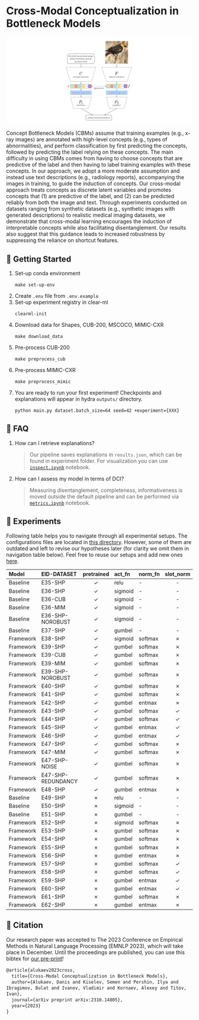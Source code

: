 # Cross-Modal Conceptualization in Bottleneck Models

![architecture-overview](./docs/overview.png)

Concept Bottleneck Models (CBMs) assume that training examples (e.g., x-ray images) are annotated with high-level concepts (e.g., types of abnormalities), and perform classification by first predicting the concepts, followed by predicting the label relying on these concepts. The main difficulty in using CBMs comes from having to choose concepts that are predictive of the label and then having to label training examples with these concepts. In our approach, we adopt a more moderate assumption and instead use text descriptions (e.g., radiology reports), accompanying the images in training, to guide the induction of concepts. Our cross-modal approach treats concepts as discrete latent variables and promotes concepts that (1) are predictive of the label, and (2) can be predicted reliably from both the image and text. Through experiments conducted on datasets ranging from synthetic datasets (e.g., synthetic images with generated descriptions) to realistic medical imaging datasets, we demonstrate that cross-modal learning encourages the induction of interpretable concepts while also facilitating disentanglement. Our results also suggest that this guidance leads to increased robustness by suppressing the reliance on shortcut features.


## 🚀 Getting Started
1. Set-up conda environment
    ```
    make set-up-env
    ```
2. Create `.env` file from `.env.example`
3. Set-up experiment registry in clear-ml
    ```
    clearml-init
    ```
4. Download data for Shapes, CUB-200, MSCOCO, MIMIC-CXR
    ```
    make download_data
    ```
5. Pre-process CUB-200
    ```
    make preprocess_cub
    ```
6. Pre-process MIMIC-CXR
    ```
    make preprocess_mimic
    ```
7. You are ready to run your first experiment! Checkpoints and explanations will appear in hydra `outputs/` directory.
    ```
    python main.py dataset.batch_size=64 seed=42 +experiment={XXX}
    ```


## 🤔 FAQ

1. How can I retrieve explanations?
    > Our pipeline saves explanations in `results.json`, which can be found in experiment folder. For visualization you can use [`inspect.ipynb`](./autoconcept/inspect.ipynb) notebook.

2. How can I assess my model in terms of DCI?
    > Measuring disentanglement, completeness, informativeness is moved outside the default pipeline and can be performed via [`metrics.ipynb`](./autoconcept/metrics.ipynb) notebook.


## 🧬 Experiments

Following table helps you to navigate through all experimental setups. The configurations files are located in [this directory](autoconcept/config/conf/). However, some of them are outdated and left to revise our hypotheses later (for clarity we omit them in navigation table below). Feel free to reuse our setups and add new ones [here](autoconcept/config/conf/experiment).

| Model     | EID-DATASET  | pretrained | act_fn  | norm_fn  | slot_norm | dummy_concept | dummy_tokens | reg_dist | tie_loss   |
|:------------|:-----------|:-----------:|:----------|:----------|:----------:|:-------------:|:---------------:|:---------------:|:---------------|
| Baseline | E35-SHP | ✓ | relu | - | - | -| - | - | - |
| Baseline | E36-SHP | ✓ | sigmoid  | - | - | - | - | - | - |
| Baseline | E36-CUB | ✓ | sigmoid  | - | - | - | - | - | - |
| Baseline | E36-MIM | ✓ | sigmoid  | - | - | - | - | - | - |
| Baseline | E36-SHP-NOROBUST | ✓ | sigmoid  | - | - | - | - | - | - |
| Baseline | E37-SHP | ✓ | gumbel  | - | - | - | - | - | - |
| Framework | E38-SHP | ✓ | sigmoid | softmax | ✗ | - | - | ✗ | JS |
| Framework | E39-SHP | ✓ | gumbel | softmax | ✗ | - | - | ✗ | JS |
| Framework | E39-CUB | ✓ | gumbel | softmax | ✗ | - | - | ✗ | JS |
| Framework | E39-MIM | ✓ | gumbel | softmax | ✗ | - | - | ✗ | JS |
| Framework | E39-SHP-NOROBUST | ✓ | gumbel | softmax | ✗ | - | - | ✗ | JS |
| Framework | E40-SHP | ✓| gumbel  | softmax | ✗ | - | -  | ✗ | KL($f$, $c$) |
| Framework | E41-SHP | ✓ | gumbel | softmax | ✗ | - | - | ✗ | KL($c$, $f$) |
| Framework | E42-SHP | ✓ | gumbel | entmax | ✗ | - | - | ✗ | JS |
| Framework | E43-SHP | ✓ | gumbel | softmax | ✓ | ✓ | ✗ | ✗ | JS |
| Framework | E44-SHP | ✓ | gumbel | softmax | ✓ | ✓ | ✓ | ✗ | JS |
| Framework | E45-SHP | ✓ | gumbel | entmax | ✓ | ✓ | ✗ | ✗ | JS |
| Framework | E46-SHP | ✓ | gumbel | entmax | ✓ | ✓ | ✓ | ✗ | JS |
| Framework | E47-SHP | ✓ | gumbel  | softmax | ✗ | - | - | ✓ | JS |
| Framework | E47-MIM | ✓ | gumbel  | softmax | ✗ | - | - | ✓ | JS |
| Framework | E47-SHP-NOISE | ✓ | gumbel  | softmax | ✗ | - | - | ✓ | JS |
| Framework | E47-SHP-REDUNDANCY | ✓ | gumbel  | softmax | ✗ | - | - | ✓ | JS |
| Framework | E48-SHP | ✓ | gumbel  | entmax | ✗ | - | - | ✓ | JS |
| Baseline | E49-SHP | ✗ | relu |  - | - | -| - | - | - |
| Baseline | E50-SHP | ✗ | sigmoid | - | - | - | - | - | - |
| Baseline | E51-SHP | ✗ | gumbel | - | - | - | - | - | - |
| Framework | E52-SHP | ✗ | sigmoid | softmax | ✗ | - | - | ✗ | JS |
| Framework | E53-SHP | ✗ |  gumbel | softmax | ✗ | - | - | ✗ | JS |
| Framework | E54-SHP | ✗ | gumbel | softmax | ✗ | - | -  | ✗ | KL($f$, $c$) |
| Framework | E55-SHP | ✗ |  gumbel  | softmax | ✗ | - | - | ✗ | KL($c$, $f$) |
| Framework | E56-SHP | ✗ |  gumbel  | entmax | ✗ | - | - | ✗ | JS |
| Framework | E57-SHP | ✗ | gumbel | softmax | ✓ | ✓ | ✗ | ✗ | JS |
| Framework | E58-SHP | ✗ |  gumbel  | softmax | ✓ | ✓ | ✓ | ✗ | JS |
| Framework | E59-SHP | ✗ | gumbel | entmax | ✓ | ✓ | ✗ | ✗ | JS |
| Framework | E60-SHP | ✗ |  gumbel | entmax | ✓ | ✓ | ✓ | ✗ | JS |
| Framework | E61-SHP | ✗ |  gumbel | softmax | ✗ | - | - | ✓ | JS |
| Framework | E62-SHP | ✗ | gumbel | entmax | ✗ | - | - | ✓ | JS |

## 📖 Citation

Our research paper was accepted to The 2023 Conference on Empirical Methods in Natural Language Processing (EMNLP 2023), which will take place in December. Until the proceedings are published, you can use this bibtex for [our pre-print](https://arxiv.org/abs/2310.14805)!
```
@article{alukaev2023cross,
  title={Cross-Modal Conceptualization in Bottleneck Models},
  author={Alukaev, Danis and Kiselev, Semen and Pershin, Ilya and Ibragimov, Bulat and Ivanov, Vladimir and Kornaev, Alexey and Titov, Ivan},
  journal={arXiv preprint arXiv:2310.14805},
  year={2023}
}
```
